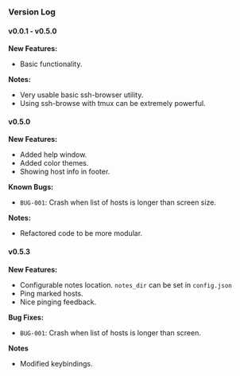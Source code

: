 ### Version Log

#### v0.0.1 - v0.5.0
**New Features:**
- Basic functionality.

**Notes:**
- Very usable basic ssh-browser utility.
- Using ssh-browse with tmux can be extremely powerful.

#### v0.5.0
**New Features:**
- Added help window.
- Added color themes.
- Showing host info in footer.

**Known Bugs:**
- `BUG-001`: Crash when list of hosts is longer than screen size.

**Notes:**
- Refactored code to be more modular.

#### v0.5.3
**New Features:**
- Configurable notes location. `notes_dir` can be set in `config.json`
- Ping marked hosts.
- Nice pinging feedback.

**Bug Fixes:**
- `BUG-001`: Crash when list of hosts is longer than screen.

**Notes**
- Modified keybindings.
